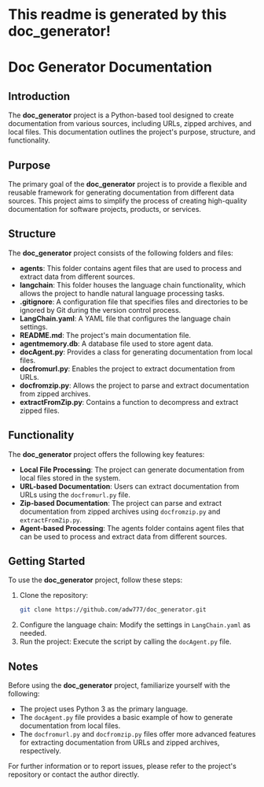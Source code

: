 # This readme is generated by this doc_generator!

# Doc Generator Documentation

## Introduction

The **doc_generator** project is a Python-based tool designed to create documentation from various sources, including URLs, zipped archives, and local files. This documentation outlines the project's purpose, structure, and functionality.

## Purpose

The primary goal of the **doc_generator** project is to provide a flexible and reusable framework for generating documentation from different data sources. This project aims to simplify the process of creating high-quality documentation for software projects, products, or services.

## Structure

The **doc_generator** project consists of the following folders and files:

- **agents**: This folder contains agent files that are used to process and extract data from different sources.
- **langchain**: This folder houses the language chain functionality, which allows the project to handle natural language processing tasks.
- **.gitignore**: A configuration file that specifies files and directories to be ignored by Git during the version control process.
- **LangChain.yaml**: A YAML file that configures the language chain settings.
- **README.md**: The project's main documentation file.
- **agentmemory.db**: A database file used to store agent data.
- **docAgent.py**: Provides a class for generating documentation from local files.
- **docfromurl.py**: Enables the project to extract documentation from URLs.
- **docfromzip.py**: Allows the project to parse and extract documentation from zipped archives.
- **extractFromZip.py**: Contains a function to decompress and extract zipped files.

## Functionality

The **doc_generator** project offers the following key features:

- **Local File Processing**: The project can generate documentation from local files stored in the system.
- **URL-based Documentation**: Users can extract documentation from URLs using the `docfromurl.py` file.
- **Zip-based Documentation**: The project can parse and extract documentation from zipped archives using `docfromzip.py` and `extractFromZip.py`.
- **Agent-based Processing**: The agents folder contains agent files that can be used to process and extract data from different sources.

## Getting Started

To use the **doc_generator** project, follow these steps:

1. Clone the repository: 
   ```bash
   git clone https://github.com/adw777/doc_generator.git
   ```
2. Configure the language chain: Modify the settings in `LangChain.yaml` as needed.
3. Run the project: Execute the script by calling the `docAgent.py` file.

## Notes

Before using the **doc_generator** project, familiarize yourself with the following:

- The project uses Python 3 as the primary language.
- The `docAgent.py` file provides a basic example of how to generate documentation from local files.
- The `docfromurl.py` and `docfromzip.py` files offer more advanced features for extracting documentation from URLs and zipped archives, respectively.

For further information or to report issues, please refer to the project's repository or contact the author directly.